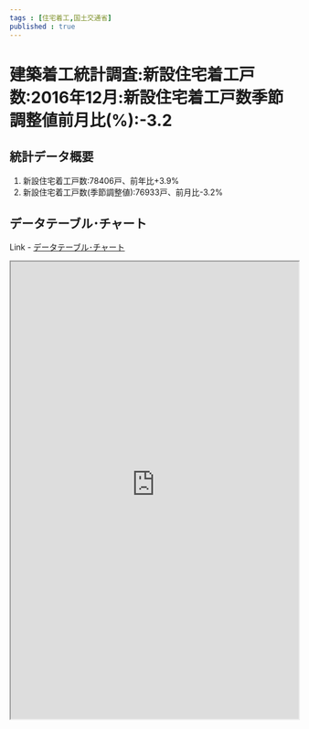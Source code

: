 ```yaml
--- 
tags : [住宅着工,国土交通省] 
published : true
---
```

# 建築着工統計調査:新設住宅着工戸数:2016年12月:新設住宅着工戸数季節調整値前月比(%):-3.2
## 統計データ概要

1. 新設住宅着工戸数:78406戸、前年比+3.9%
1. 新設住宅着工戸数(季節調整値):76933戸、前月比-3.2%
	
## データテーブル･チャート
Link - [データテーブル･チャート](http://knowledgevault.saecanet.com/charts/am-consulting.co.jp-ConstructionStatistics.html)
<iframe src="http://knowledgevault.saecanet.com/charts/am-consulting.co.jp-ConstructionStatistics.html" width="100%" height="800px"></iframe>